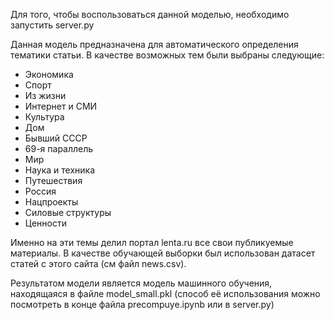 Для того, чтобы воспользоваться данной моделью, необходимо запустить server.py

Данная модель предназначена для автоматического определения тематики статьи. В качестве возможных тем были выбраны следующие:

- Экономика
- Спорт
- Из жизни
- Интернет и СМИ
- Культура
- Дом
- Бывший СССР
- 69-я параллель
- Мир
- Наука и техника
- Путешествия
- Россия
- Нацпроекты
- Силовые структуры
- Ценности

Именно на эти темы делил портал lenta.ru все свои публикуемые материалы. В качестве обучающей выборки был использован датасет статей с этого сайта (см файл news.csv).

Результатом модели является модель машинного обучения, находящаяся в файле model_small.pkl (способ её использования можно посмотреть в конце файла precompuye.ipynb или в server.py)